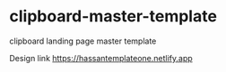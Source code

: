 # clipboard-master-template
clipboard landing page master template

Design link https://hassantemplateone.netlify.app
